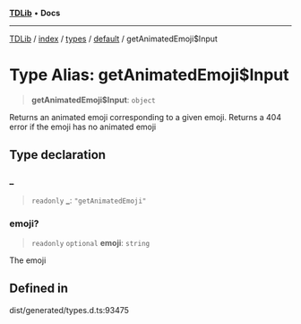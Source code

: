 [**TDLib**](../../../../../../README.md) • **Docs**

***

[TDLib](../../../../../../modules.md) / [index](../../../../../README.md) / [types](../../../README.md) / [default](../README.md) / getAnimatedEmoji$Input

# Type Alias: getAnimatedEmoji$Input

> **getAnimatedEmoji$Input**: `object`

Returns an animated emoji corresponding to a given emoji. Returns a 404 error if the emoji has no animated emoji

## Type declaration

### \_

> `readonly` **\_**: `"getAnimatedEmoji"`

### emoji?

> `readonly` `optional` **emoji**: `string`

The emoji

## Defined in

dist/generated/types.d.ts:93475
